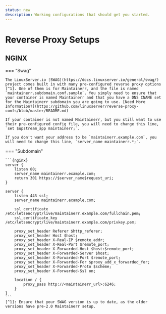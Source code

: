 ```yaml
---
status: new
description: Working configurations that should get you started.
---
```


# Reverse Proxy Setups

## NGINX

=== "Swag"

    The LinuxServer.io [SWAG](https://docs.linuxserver.io/general/swag/) project comes built in with many pre-configured reverse proxy options [^1]. One of them is for Maintainerr, and the file is named `maintainerr.subdomain.conf.sample`. You simply need to ensure that your container is named Maintainerr and that you have a DNS CNAME set for the Maintainerr subdomain you are going to use. [Need More Information?](https://github.com/linuxserver/reverse-proxy-confs/blob/master/README.md)

    If your container is not named Maintainerr, but you still want to use their pre-configured config file, you will need to change this line, `set $upstream_app maintainerr;`.

    If you don't want your address to be `maintainerr.example.com`, you will need to change this line, `server_name maintainerr.*;`.

=== "Subdomain"

    ```{nginx}
    server {
        listen 80;
        server_name maintainerr.example.com;
        return 301 https://$server_name$request_uri;
    }

    server {
        listen 443 ssl;
        server_name maintainerr.example.com;

        ssl_certificate /etc/letsencrypt/live/maintainerr.example.com/fullchain.pem;
        ssl_certificate_key /etc/letsencrypt/live/maintainerr.example.com/privkey.pem;

        proxy_set_header Referer $http_referer;
        proxy_set_header Host $host;
        proxy_set_header X-Real-IP $remote_addr;
        proxy_set_header X-Real-Port $remote_port;
        proxy_set_header X-Forwarded-Host $host:$remote_port;
        proxy_set_header X-Forwarded-Server $host;
        proxy_set_header X-Forwarded-Port $remote_port;
        proxy_set_header X-Forwarded-For $proxy_add_x_forwarded_for;
        proxy_set_header X-Forwarded-Proto $scheme;
        proxy_set_header X-Forwarded-Ssl on;

        location / {
            proxy_pass http://<maintainerr_url>:6246;
        }
    }
    ```
    [^1]: Ensure that your SWAG version is up to date, as the older versions have pre-2.0 Maintainerr setup.
    